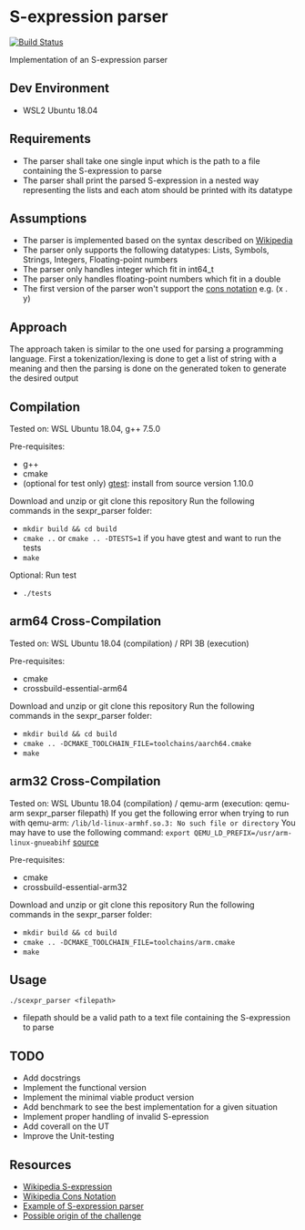 S-expression parser
===================
[![Build Status](https://travis-ci.org/sylvaus/sexpr_parser.svg?branch=master)](https://travis-ci.org/sylvaus/sexpr_parser)


Implementation of an S-expression parser


Dev Environment
---------------
* WSL2 Ubuntu 18.04


Requirements
------------
* The parser shall take one single input which is the path to a file containing the S-expression to parse
* The parser shall print the parsed S-expression in a nested way representing the lists and each atom should be printed with its datatype

Assumptions
------------
* The parser is implemented based on the syntax described on [Wikipedia](https://en.wikipedia.org/wiki/S-expression)
* The parser only supports the following datatypes: Lists, Symbols, Strings, Integers, Floating-point numbers
* The parser only handles integer which fit in int64_t
* The parser only handles floating-point numbers which fit in a double
* The first version of the parser won't support the [cons notation](https://en.wikipedia.org/wiki/Cons) e.g. (x . y)

Approach
--------
The approach taken is similar to the one used for parsing a programming language.
First a tokenization/lexing is done to get a list of string with a meaning and then 
the parsing is done on the generated token to generate the desired output


Compilation
-----------
Tested on: WSL Ubuntu 18.04, g++ 7.5.0

Pre-requisites:
* g++
* cmake
* (optional for test only) [gtest](https://github.com/google/googletest/blob/master/googletest/README.md): install from source version 1.10.0

Download and unzip or git clone this repository
Run the following commands in the sexpr_parser folder:
* `mkdir build && cd build`
* `cmake ..` or `cmake .. -DTESTS=1` if you have gtest and want to run the tests
* `make`

Optional: Run test
* `./tests`


arm64 Cross-Compilation
-----------------------
Tested on: WSL Ubuntu 18.04 (compilation) / RPI 3B (execution)

Pre-requisites:
* cmake
* crossbuild-essential-arm64

Download and unzip or git clone this repository
Run the following commands in the sexpr_parser folder:
* `mkdir build && cd build`
* `cmake .. -DCMAKE_TOOLCHAIN_FILE=toolchains/aarch64.cmake` 
* `make`

arm32 Cross-Compilation
-----------------------
Tested on: WSL Ubuntu 18.04 (compilation) / qemu-arm (execution: qemu-arm sexpr_parser filepath)
If you get the following error when trying to run with qemu-arm: `/lib/ld-linux-armhf.so.3: No such file or directory`
You may have to use the following command: `export QEMU_LD_PREFIX=/usr/arm-linux-gnueabihf` [source](https://ownyourbits.com/2018/06/13/transparently-running-binaries-from-any-architecture-in-linux-with-qemu-and-binfmt_misc/) 

Pre-requisites:
* cmake
* crossbuild-essential-arm32

Download and unzip or git clone this repository
Run the following commands in the sexpr_parser folder:
* `mkdir build && cd build`
* `cmake .. -DCMAKE_TOOLCHAIN_FILE=toolchains/arm.cmake` 
* `make`


Usage 
-----
`./scexpr_parser <filepath>`
* filepath should be a valid path to a text file containing the S-expression to parse


TODO
----
* Add docstrings
* Implement the functional version 
* Implement the minimal viable product version
* Add benchmark to see the best implementation for a given situation
* Implement proper handling of invalid S-epression
* Add coverall on the UT
* Improve the Unit-testing


Resources
----------
* [Wikipedia S-expression](https://en.wikipedia.org/wiki/S-expression)
* [Wikipedia Cons Notation](https://en.wikipedia.org/wiki/Cons)
* [Example of S-expression parser](https://rosettacode.org/wiki/S-Expressions)
* [Possible origin of the challenge](https://github.com/Spaceless007/SEXP-Parser)





